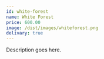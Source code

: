 ```yaml
---
id: white-forest
name: White Forest
price: 600.00
image: /dist/images/whiteforest.png
delivary: true
---
```

Description goes here.